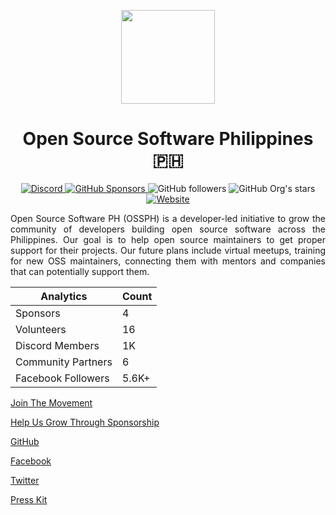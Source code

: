 <p align="center">
<img style="width: 150px" src="https://user-images.githubusercontent.com/8638243/204459340-4e2013bb-0216-486d-a72f-87454438947b.png">
<h1 align="center">Open Source Software Philippines 🇵🇭</h1>
</p>

<p align="center">
<a href="https://discord.com/invite/4ujGbRJyDN" target="_blank">
  <img alt="Discord" src="https://img.shields.io/discord/905496362982981723?logo=Discord&logoColor=white&style=for-the-badge">
</a>
<a href="https://github.com/sponsors/OSSPhilippines" target="_blank">
  <img alt="GitHub Sponsors" src="https://img.shields.io/github/sponsors/ossphilippines?color=%23EC5BC6&label=github%20sponsors&style=for-the-badge">
</a>
<img alt="GitHub followers" src="https://img.shields.io/github/followers/ossphilippines?label=Github%20followers&style=for-the-badge">
<img alt="GitHub Org's stars" src="https://img.shields.io/github/stars/ossphilippines?color=FBD96A&label=github%20stars&style=for-the-badge">
<a href="https://ossph.org" target="_blank">
  <img alt="Website" src="https://img.shields.io/website?label=ossph.org&style=for-the-badge&up_message=online&url=https%3A%2F%2Fossph.org">
</a>
</p>

<p style="text-align: justify">
Open Source Software PH (OSSPH) is a developer-led initiative to grow the community of developers building open source software across the Philippines. Our goal is to help open source maintainers to get proper support for their projects. Our future plans include virtual meetups, training for new OSS maintainers, connecting them with mentors and companies that can potentially support them.
</p>

| Analytics | Count |
|-----------|-------|
| Sponsors | 4 |
| Volunteers | 16 |
| Discord Members | 1K |
| Community Partners | 6 |
| Facebook Followers | 5.6K+ |

[Join The Movement](https://discord.com/invite/4ujGbRJyDN)

[Help Us Grow Through Sponsorship](https://github.com/sponsors/OSSPhilippines)

[GitHub](https://github.com/OSSPhilippines)

[Facebook](https://www.facebook.com/ossph.org)

[Twitter](https://twitter.com/OSSPhilippines)

[Press Kit](https://bit.ly/3xjDvN2)
